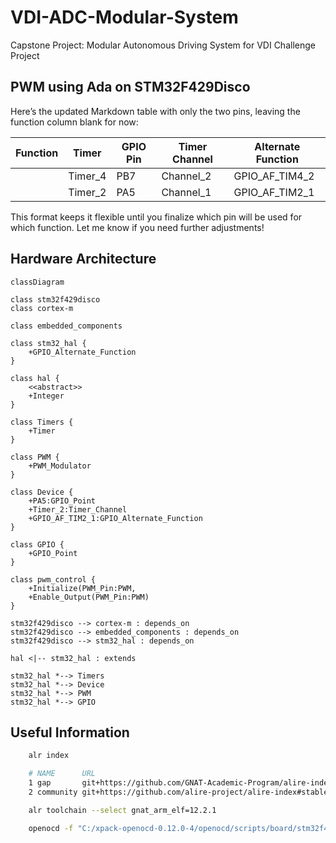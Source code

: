 # VDI-ADC-Modular-System
Capstone Project: Modular Autonomous Driving System for VDI Challenge Project 

## PWM using Ada on STM32F429Disco

Here’s the updated Markdown table with only the two pins, leaving the function column blank for now:

| Function | Timer   | GPIO Pin | Timer Channel | Alternate Function |
|----------|---------|----------|---------------|---------------------|
|          | Timer_4 | PB7      | Channel_2     | GPIO_AF_TIM4_2     |
|          | Timer_2 | PA5      | Channel_1     | GPIO_AF_TIM2_1     |


This format keeps it flexible until you finalize which pin will be used for which function. Let me know if you need further adjustments!

## Hardware Architecture

```mermaid
classDiagram

class stm32f429disco
class cortex-m

class embedded_components

class stm32_hal {
    +GPIO_Alternate_Function
}

class hal {
    <<abstract>>
    +Integer
}

class Timers {
    +Timer
}

class PWM {
    +PWM_Modulator
}

class Device {
    +PA5:GPIO_Point
    +Timer_2:Timer_Channel
    +GPIO_AF_TIM2_1:GPIO_Alternate_Function
}

class GPIO {
    +GPIO_Point
}

class pwm_control {
    +Initialize(PWM_Pin:PWM, 
    +Enable_Output(PWM_Pin:PWM)
}

stm32f429disco --> cortex-m : depends_on
stm32f429disco --> embedded_components : depends_on
stm32f429disco --> stm32_hal : depends_on

hal <|-- stm32_hal : extends

stm32_hal *--> Timers
stm32_hal *--> Device
stm32_hal *--> PWM
stm32_hal *--> GPIO

```

## Useful Information

```bash
    alr index 

    # NAME      URL                                                           
    1 gap       git+https://github.com/GNAT-Academic-Program/alire-index      
    2 community git+https://github.com/alire-project/alire-index#stable-1.3.0 

    alr toolchain --select gnat_arm_elf=12.2.1

    openocd -f "C:/xpack-openocd-0.12.0-4/openocd/scripts/board/stm32f429disc1.cfg" -c "program C:/Code/VDI-ADC-Modular-System/pwm_control/bin/main verify reset exit"
```
                 


